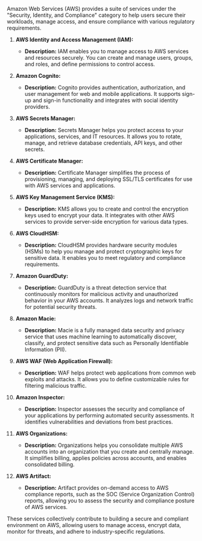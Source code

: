 Amazon Web Services (AWS) provides a suite of services under the "Security, Identity, and Compliance" category to help users secure their workloads, manage access, and ensure compliance with various regulatory requirements.


1. **AWS Identity and Access Management (IAM):**
   - **Description:** IAM enables you to manage access to AWS services and resources securely. You can create and manage users, groups, and roles, and define permissions to control access.

2. **Amazon Cognito:**
   - **Description:** Cognito provides authentication, authorization, and user management for web and mobile applications. It supports sign-up and sign-in functionality and integrates with social identity providers.

3. **AWS Secrets Manager:**
   - **Description:** Secrets Manager helps you protect access to your applications, services, and IT resources. It allows you to rotate, manage, and retrieve database credentials, API keys, and other secrets.

4. **AWS Certificate Manager:**
   - **Description:** Certificate Manager simplifies the process of provisioning, managing, and deploying SSL/TLS certificates for use with AWS services and applications.

5. **AWS Key Management Service (KMS):**
   - **Description:** KMS allows you to create and control the encryption keys used to encrypt your data. It integrates with other AWS services to provide server-side encryption for various data types.

6. **AWS CloudHSM:**
   - **Description:** CloudHSM provides hardware security modules (HSMs) to help you manage and protect cryptographic keys for sensitive data. It enables you to meet regulatory and compliance requirements.

7. **Amazon GuardDuty:**
   - **Description:** GuardDuty is a threat detection service that continuously monitors for malicious activity and unauthorized behavior in your AWS accounts. It analyzes logs and network traffic for potential security threats.

8. **Amazon Macie:**
   - **Description:** Macie is a fully managed data security and privacy service that uses machine learning to automatically discover, classify, and protect sensitive data such as Personally Identifiable Information (PII).

9. **AWS WAF (Web Application Firewall):**
   - **Description:** WAF helps protect web applications from common web exploits and attacks. It allows you to define customizable rules for filtering malicious traffic.

10. **Amazon Inspector:**
    - **Description:** Inspector assesses the security and compliance of your applications by performing automated security assessments. It identifies vulnerabilities and deviations from best practices.

11. **AWS Organizations:**
    - **Description:** Organizations helps you consolidate multiple AWS accounts into an organization that you create and centrally manage. It simplifies billing, applies policies across accounts, and enables consolidated billing.

12. **AWS Artifact:**
    - **Description:** Artifact provides on-demand access to AWS compliance reports, such as the SOC (Service Organization Control) reports, allowing you to assess the security and compliance posture of AWS services.

These services collectively contribute to building a secure and compliant environment on AWS, allowing users to manage access, encrypt data, monitor for threats, and adhere to industry-specific regulations.
